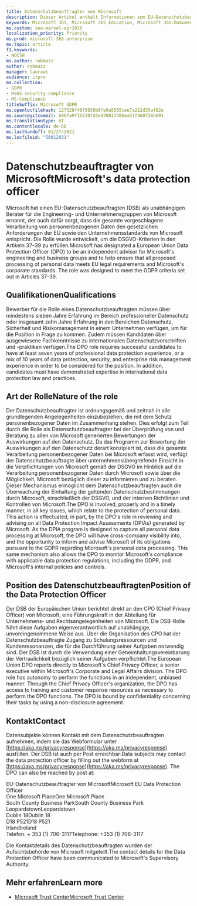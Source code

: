 ```yaml
---
title: Datenschutzbeauftragter von Microsoft
description: Dieser Artikel enthält Informationen zum EU-Datenschutzbeauftragten (DSB) von Microsoft für die DSGVO.
keywords: Microsoft 365, Microsoft 365 Education, Microsoft 365-Dokumentation, DSGVO
ms.custom: seo-marvel-apr2020
localization_priority: Priority
ms.prod: microsoft-365-enterprise
ms.topic: article
f1.keywords:
- NOCSH
ms.author: robmazz
author: robmazz
manager: laurawi
audience: itpro
ms.collection:
- GDPR
- M365-security-compliance
- MS-Compliance
titleSuffix: Microsoft GDPR
ms.openlocfilehash: 127528f40f5939b8fe0a5585cee7a212d35af82e
ms.sourcegitcommit: b06fa9f1b230fd5e470817486ea51f460f28b691
ms.translationtype: HT
ms.contentlocale: de-DE
ms.lasthandoff: 01/27/2021
ms.locfileid: "50012931"
---
```

# <a name="microsofts-data-protection-officer"></a><span data-ttu-id="3ad32-104">Datenschutzbeauftragter von Microsoft</span><span class="sxs-lookup"><span data-stu-id="3ad32-104">Microsoft's data protection officer</span></span>

<span data-ttu-id="3ad32-p101">Microsoft hat einen EU-Datenschutzbeauftragten (DSB) als unabhängigen Berater für die Engineering- und Unternehmensgruppen von Microsoft ernannt, der auch dafür sorgt, dass die gesamte vorgeschlagene Verarbeitung von personenbezogenen Daten den gesetzlichen Anforderungen der EU sowie den Unternehmensstandards von Microsoft entspricht. Die Rolle wurde entwickelt, um die DSGVO-Kriterien in den Artikeln 37–39 zu erfüllen.</span><span class="sxs-lookup"><span data-stu-id="3ad32-p101">Microsoft has designated a European Union Data Protection Officer (DPO) to be an independent advisor for Microsoft's engineering and business groups and to help ensure that all proposed processing of personal data meets EU legal requirements and Microsoft's corporate standards. The role was designed to meet the GDPR criteria set out in Articles 37-39.</span></span>

## <a name="qualifications"></a><span data-ttu-id="3ad32-107">Qualifikationen</span><span class="sxs-lookup"><span data-stu-id="3ad32-107">Qualifications</span></span>

<span data-ttu-id="3ad32-p102">Bewerber für die Rolle eines Datenschutzbeauftragten müssen über mindestens sieben Jahre Erfahrung im Bereich professioneller Datenschutz oder insgesamt zehn Jahre Erfahrung in den Bereichen Datenschutz, Sicherheit und Risikomanagement in einem Unternehmen verfügen, um für die Position in Frage zu kommen. Zudem müssen Kandidaten über ausgewiesene Fachkenntnisse zu internationalen Datenschutzvorschriften und -praktiken verfügen.</span><span class="sxs-lookup"><span data-stu-id="3ad32-p102">The DPO role requires successful candidates to have at least seven years of professional data protection experience, or a mix of 10 years of data protection, security, and enterprise risk management experience in order to be considered for the position. In addition, candidates must have demonstrated expertise in international data protection law and practices.</span></span> 

## <a name="nature-of-the-role"></a><span data-ttu-id="3ad32-110">Art der Rolle</span><span class="sxs-lookup"><span data-stu-id="3ad32-110">Nature of the role</span></span>

<span data-ttu-id="3ad32-p103">Der Datenschutzbeauftragter ist ordnungsgemäß und zeitnah in alle grundlegenden Angelegenheiten einzubeziehen, die mit dem Schutz personenbezogener Daten im Zusammenhang stehen. Dies erfolgt zum Teil durch die Rolle als Datenschutzbeauftragter bei der Überprüfung von und Beratung zu allen von Microsoft generierten Bewertungen der Auswirkungen auf den Datenschutz. Da das Programm zur Bewertung der Auswirkungen auf den Datenschutz derart konzipiert ist, dass die gesamte Verarbeitung personenbezogener Daten bei Microsoft erfasst wird, verfügt der Datenschutzbeauftragte über unternehmensübergreifende Einsicht in die Verpflichtungen von Microsoft gemäß der DSGVO im Hinblick auf die Verarbeitung personenbezogener Daten durch Microsoft sowie über die Möglichkeit, Microsoft bezüglich dieser zu informieren und zu beraten. Dieser Mechanismus ermöglicht dem Datenschutzbeauftragten auch die Überwachung der Einhaltung der geltenden Datenschutzbestimmungen durch Microsoft, einschließlich der DSGVO, und der internen Richtlinien und Kontrollen von Microsoft.</span><span class="sxs-lookup"><span data-stu-id="3ad32-p103">The DPO is involved, properly and in a timely manner, in all key issues, which relate to the protection of personal data. This action is effectuated, in part, by the DPO's role in reviewing and advising on all Data Protection Impact Assessments (DPIAs) generated by Microsoft. As the DPIA program is designed to capture all personal data processing at Microsoft, the DPO will have cross-company visibility into, and the opportunity to inform and advise Microsoft of its obligations pursuant to the GDPR regarding Microsoft's personal data processing. This same mechanism also allows the DPO to monitor Microsoft's compliance with applicable data protection regulations, including the GDPR, and Microsoft's internal policies and controls.</span></span> 

## <a name="position-of-the-data-protection-officer"></a><span data-ttu-id="3ad32-115">Position des Datenschutzbeauftragten</span><span class="sxs-lookup"><span data-stu-id="3ad32-115">Position of the Data Protection Officer</span></span>

<span data-ttu-id="3ad32-p104">Der DSB der Europäischen Union berichtet direkt an den CPO (Chief Privacy Officer) von Microsoft, eine Führungskraft in der Abteilung für Unternehmens- und Rechtsangelegenheiten von Microsoft. Die DSB-Rolle führt diese Aufgaben eigenverantwortlich auf unabhängige, unvoreingenommene Weise aus. Über die Organisation des CPO hat der Datenschutzbeauftragte Zugang zu Schulungsressourcen und Kundenresonanzen, die für die Durchführung seiner Aufgaben notwendig sind. Der DSB ist durch die Verwendung einer Geheimhaltungsvereinbarung der Vertraulichkeit bezüglich seiner Aufgaben verpflichtet.</span><span class="sxs-lookup"><span data-stu-id="3ad32-p104">The European Union DPO reports directly to Microsoft's Chief Privacy Officer, a senior executive within Microsoft's Corporate and Legal Affairs division.  The DPO role has autonomy to perform the functions in an independent, unbiased manner. Through the Chief Privacy Officer's organization, the DPO has access to training and customer response resources as necessary to perform the DPO functions. The DPO is bound by confidentiality concerning their tasks by using a non-disclosure agreement.</span></span>  

## <a name="contact"></a><span data-ttu-id="3ad32-120">Kontakt</span><span class="sxs-lookup"><span data-stu-id="3ad32-120">Contact</span></span>

<span data-ttu-id="3ad32-p105">Datensubjekte können Kontakt mit dem Datenschutzbeauftragten aufnehmen, indem sie das Webformular unter [https://aka.ms/privacyresponse](https://aka.ms/privacyresponse) ausfüllen. Der DSB ist auch per Post erreichbar:</span><span class="sxs-lookup"><span data-stu-id="3ad32-p105">Data subjects may contact the data protection officer by filling out the webform at [https://aka.ms/privacyresponse](https://aka.ms/privacyresponse). The DPO can also be reached by post at:</span></span>

<span data-ttu-id="3ad32-123">EU-Datenschutzbeauftragter von Microsoft</span><span class="sxs-lookup"><span data-stu-id="3ad32-123">Microsoft EU Data Protection Officer</span></span><br>
<span data-ttu-id="3ad32-124">One Microsoft Place</span><span class="sxs-lookup"><span data-stu-id="3ad32-124">One Microsoft Place</span></span><br>
<span data-ttu-id="3ad32-125">South County Business Park</span><span class="sxs-lookup"><span data-stu-id="3ad32-125">South County Business Park</span></span><br>
<span data-ttu-id="3ad32-126">Leopardstown</span><span class="sxs-lookup"><span data-stu-id="3ad32-126">Leopardstown</span></span><br>
<span data-ttu-id="3ad32-127">Dublin 18</span><span class="sxs-lookup"><span data-stu-id="3ad32-127">Dublin 18</span></span><br>
<span data-ttu-id="3ad32-128">D18 P521</span><span class="sxs-lookup"><span data-stu-id="3ad32-128">D18 P521</span></span><br>
<span data-ttu-id="3ad32-129">Irland</span><span class="sxs-lookup"><span data-stu-id="3ad32-129">Ireland</span></span><br>
<span data-ttu-id="3ad32-130">Telefon: + 353 (1) 706-3117</span><span class="sxs-lookup"><span data-stu-id="3ad32-130">Telephone: +353 (1) 706-3117</span></span><br>

<span data-ttu-id="3ad32-131">Die Kontaktdetails des Datenschutzbeauftragten wurden der Aufsichtsbehörde von Microsoft mitgeteilt.</span><span class="sxs-lookup"><span data-stu-id="3ad32-131">The contact details for the Data Protection Officer have been communicated to Microsoft's Supervisory Authority.</span></span>

## <a name="learn-more"></a><span data-ttu-id="3ad32-132">Mehr erfahren</span><span class="sxs-lookup"><span data-stu-id="3ad32-132">Learn more</span></span>

- [<span data-ttu-id="3ad32-133">Microsoft Trust Center</span><span class="sxs-lookup"><span data-stu-id="3ad32-133">Microsoft Trust Center</span></span>](https://www.microsoft.com/trust-center/privacy/gdpr-overview)
